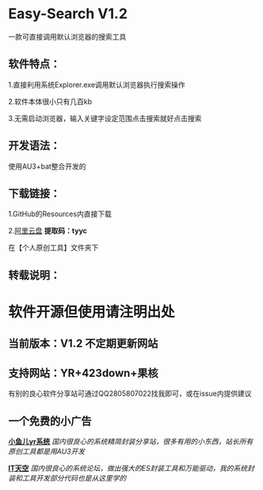 # Easy-Search V1.2
一款可直接调用默认浏览器的搜索工具
## 软件特点：
1.直接利用系统Explorer.exe调用默认浏览器执行搜索操作

2.软件本体很小只有几百kb

3.无需启动浏览器，输入关键字设定范围点击搜索就好点击搜索
## 开发语法：
使用AU3+bat整合开发的
## 下载链接：
1.GitHub的Resources内直接下载

2.[阿里云盘](https://www.aliyundrive.com/s/DmjPhC8WcG7)  **提取码：tyyc**

在【个人原创工具】文件夹下
## 转载说明：
# **软件开源但使用请注明出处**
## 当前版本：V1.2 不定期更新网站
## 支持网站：YR+423down+果核 

有别的良心软件分享站可通过QQ2805807022找我即可，或在issue内提供建议

## 一个免费的小广告
**[小鱼儿yr系统](https://www.yrxitong.com)** *国内很良心的系统精简封装分享站，很多有用的小东西，站长所有原创工具都是用AU3开发*

**[IT天空](https://www.itsk.com)** *国内很良心的系统论坛，做出强大的ES封装工具和万能驱动，我的系统封装和工具开发部分代码也是从这里学的*
